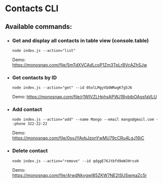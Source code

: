 # Contacts CLI

## Available commands:

- ### Get and display all contacts in table view (console.table)

  `node index.js --action="list"`

  Demo: https://monosnap.com/file/5mTdXVCAdLcoP1Zm3TpLrBVcAZhSJw

- ### Get contacts by ID

  `node index.js --action="get" --id 05olLMgyVQdWRwgKfg5J6`

  Demo: https://monosnap.com/file/r1WIVZLHphsAPWJ1BybibOAgsfaVLU

- ### Add contact

  `node index.js --action="add" --name Mango --email mango@gmail.com --phone 322-22-22`

  Demo: https://monosnap.com/file/0svJYAvbJzonYwMU79cCRu4LgJ16jC

- ### Delete contact

  `node index.js --action="remove" --id qdggE76Jtbfd9eWJHrssH`

  Demo: https://monosnap.com/file/4rwdNkygwI85ZKW7NE2ISUSwmaZc5r
